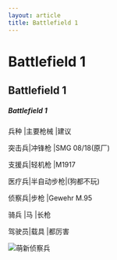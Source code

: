 ```yaml
---
layout: article
title: Battlefield 1
---
```


# Battlefield 1

## Battlefield 1

##### Battlefield 1

兵种    |主要枪械    |建议

突击兵|冲锋枪        |SMG 08/18(原厂)



支援兵|轻机枪        |M1917



医疗兵|半自动步枪|(狗都不玩)



侦察兵|步枪            |Gewehr M.95

骑兵    |马                |长枪

驾驶员|载具            |都厉害



<img src="https://pic1.zhimg.com/80/v2-3611512364b29634faa1c29e643f8445_720w.jpg?source=1940ef5c" alt="萌新侦察兵"  />

